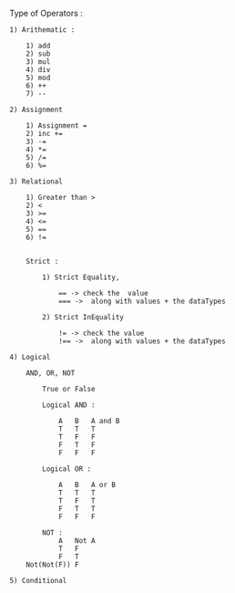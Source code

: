 
Type of Operators : 

    1) Arithematic :

        1) add
        2) sub
        3) mul
        4) div
        5) mod
        6) ++
        7) --

    2) Assignment

        1) Assignment =
        2) inc +=
        3) -=
        4) *=
        5) /=
        6) %=

    3) Relational

        1) Greater than >
        2) <
        3) >=
        4) <=
        5) ==
        6) !=


        Strict : 

            1) Strict Equality,

                == -> check the  value
                === ->  along with values + the dataTypes

            2) Strict InEquality

                != -> check the value
                !== ->  along with values + the dataTypes

    4) Logical

        AND, OR, NOT 
            
            True or False

            Logical AND : 

                A   B   A and B
                T   T   T
                T   F   F
                F   T   F
                F   F   F

            Logical OR : 

                A   B   A or B
                T   T   T
                T   F   T
                F   T   T
                F   F   F 

            NOT : 
                A   Not A
                T   F
                F   T
        Not(Not(F)) F
        
    5) Conditional

